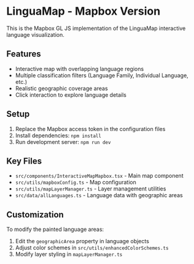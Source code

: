 
# LinguaMap - Mapbox Version

This is the Mapbox GL JS implementation of the LinguaMap interactive language visualization.

## Features

- Interactive map with overlapping language regions
- Multiple classification filters (Language Family, Individual Language, etc.)
- Realistic geographic coverage areas
- Click interaction to explore language details

## Setup

1. Replace the Mapbox access token in the configuration files
2. Install dependencies: `npm install`
3. Run development server: `npm run dev`

## Key Files

- `src/components/InteractiveMapMapbox.tsx` - Main map component
- `src/utils/mapboxConfig.ts` - Map configuration
- `src/utils/mapLayerManager.ts` - Layer management utilities
- `src/data/allLanguages.ts` - Language data with geographic areas

## Customization

To modify the painted language areas:
1. Edit the `geographicArea` property in language objects
2. Adjust color schemes in `src/utils/enhancedColorSchemes.ts`
3. Modify layer styling in `mapLayerManager.ts`
